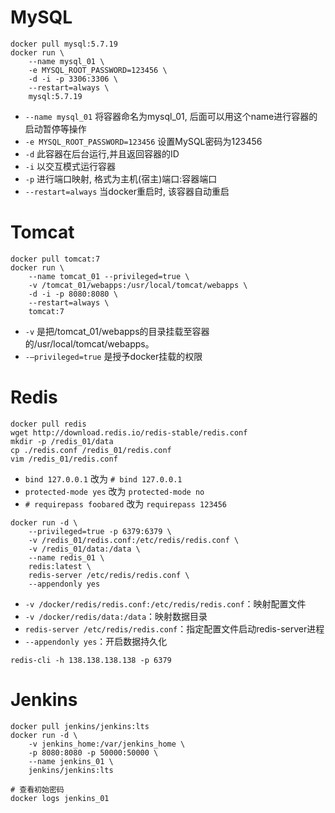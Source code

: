 # MySQL
```
docker pull mysql:5.7.19
docker run \
    --name mysql_01 \
    -e MYSQL_ROOT_PASSWORD=123456 \
    -d -i -p 3306:3306 \
    --restart=always \
    mysql:5.7.19
```
* `--name mysql_01`  将容器命名为mysql_01, 后面可以用这个name进行容器的启动暂停等操作
* `-e MYSQL_ROOT_PASSWORD=123456` 设置MySQL密码为123456
* `-d` 此容器在后台运行,并且返回容器的ID
* `-i` 以交互模式运行容器
* `-p` 进行端口映射, 格式为主机(宿主)端口:容器端口
* `--restart=always` 当docker重启时, 该容器自动重启

# Tomcat
```
docker pull tomcat:7
docker run \
    --name tomcat_01 --privileged=true \
    -v /tomcat_01/webapps:/usr/local/tomcat/webapps \
    -d -i -p 8080:8080 \
    --restart=always \
    tomcat:7 
```
* `-v`  是把/tomcat_01/webapps的目录挂载至容器的/usr/local/tomcat/webapps。 
* `-–privileged=true` 是授予docker挂载的权限

# Redis
```
docker pull redis
wget http://download.redis.io/redis-stable/redis.conf
mkdir -p /redis_01/data
cp ./redis.conf /redis_01/redis.conf
vim /redis_01/redis.conf
```
* `bind 127.0.0.1` 改为 `# bind 127.0.0.1`
* `protected-mode yes` 改为 `protected-mode no`
* `# requirepass foobared` 改为 `requirepass 123456`
```
docker run -d \
    --privileged=true -p 6379:6379 \
    -v /redis_01/redis.conf:/etc/redis/redis.conf \
    -v /redis_01/data:/data \
    --name redis_01 \
    redis:latest \
    redis-server /etc/redis/redis.conf \
    --appendonly yes
```
* `-v /docker/redis/redis.conf:/etc/redis/redis.conf`：映射配置文件
* `-v /docker/redis/data:/data`：映射数据目录
* `redis-server /etc/redis/redis.conf`：指定配置文件启动redis-server进程
* `--appendonly yes`：开启数据持久化
```
redis-cli -h 138.138.138.138 -p 6379 
```

# Jenkins
```
docker pull jenkins/jenkins:lts
docker run -d \
    -v jenkins_home:/var/jenkins_home \
    -p 8080:8080 -p 50000:50000 \
    --name jenkins_01 \
    jenkins/jenkins:lts

# 查看初始密码
docker logs jenkins_01
```

